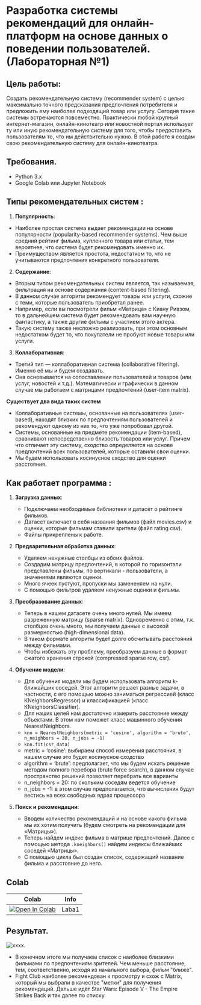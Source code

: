 # Разработка системы рекомендаций для онлайн-платформ на основе данных о поведении пользователей. (Лабораторная №1)

## Цель работы:
Создать рекомендательную систему (recommender system) с целью максимально точного предсказания предпочтения потребителя и предложить ему наиболее подходящий товар или услугу. Сегодня такие системы встречаются повсеместно. Практически любой крупный интернет-магазин, онлайн-кинотеатр или новостной портал использует ту или иную рекомендательную систему для того, чтобы предоставить пользователям то, что им действительно нужно. В этой работе я создам свою рекомендательную систему для онлайн-кинотеатра.

## Требования.
- Python 3.x
- Google Colab или Jupyter Notebook
  
## Типы рекомендательных систем :
1. **Популярность**:
* Наиболее простая система выдает рекомендации на основе популярности (popularity-based recommender systems). Чем выше средний рейтинг фильма, купленного товара или статьи, тем вероятнее, что система будет рекомендовать именно их.
* Преимуществом является простота, недостатком то, что не учитываются предпочтения конкретного пользователя.

2. **Содержание**:
* Вторым типом рекомендательных систем является, так называемая, фильтрация на основе содержания (content-based filtering).
* В данном случае алгоритм рекомендует товары или услуги, схожие с теми, которые пользователь приобретал ранее.
* Например, если вы посмотрели фильм «Матрица» с Киану Ривзом, то в дальнейшем система будет рекомендовать вам научную фантастику, а также другие фильмы с участием этого актера.
* Такую систему также несложно реализовать, при этом основным недостатком будет то, что покупатели не пробуют новые товары или услуги.
  
3. **Коллаборативная**:
* Третий тип — коллаборативная система (collaborative filtering). Именно её мы и будем создавать.
* Она основывается на сопоставлении пользователей и товаров (или услуг, новостей и т.д.). Математически и графически в данном случае мы работаем с матрицами предпочтений (user-item matrix).
  
**Существует два вида таких систем**
* Коллаборативные системы, основанные на пользователях (user-based), находят близких по предпочтениям пользователей и рекомендуют одному из них то, что уже попробовал другой.
* Системы, основанные на предмете рекомендации (item-based), сравнивают непосредственно близость товаров или услуг. Причем что отличает эту систему, сходство определяется на основе предпочтений всех пользователей, которые оставили свои оценки.
* Мы будем использовать косинусное сходство для оценки расстояния.

## Как работает программа :
1. **Загрузка данных**:
   * Подключаем необходимые библиотеки и датасет о рейтинге фильмов.
   * Датасет включает в себя названия фильмов (файл movies.csv) и оценки, которые фильмам ставили зрители (файл rating.csv).
   * Файлы прикреплены к работе.

2. **Предварительная обработка данных**:
   * Удаляем ненужные столбцы из обоих файлов.
   * Создадим матрицу предпочтений, в которой по горизонтали представлены фильмы, по вертикали - пользователи, а значениями являются оценки.
   * Много ячеек пустуют, пропуски мы замененяем на нули.
   * С помощью фильтров удаляем ненужные оценки и фильмы.

3. **Преобразование данных**:
   * Теперь в нашем датасете очень много нулей. Мы имеем разреженную матрицу (sparse matrix). Одновременно с этим, т.к. столбцов очень много, мы получаем данные с высокой размерностью (high-dimensional data).
   * В таком формате алгоритм будет долго обсчитывать расстояния между фильмами.
   * Чтобы избежать эту проблему, преобразуем данные в формат сжатого хранения строкой (сompressed sparse row, csr).

4. **Обучение модели**:
   * Для обучения модели мы будем использовать алгоритм k-ближайших соседей. Этот алгоритм решает разные задачи, в частности, с его помощью можно заниматься регрессией (класс KNeighborsRegressor) и классификацией (класс KNeighborsClassifier).
   * Для наших целей нам достаточно измерить расстояние между объектами. В этом нам поможет класс машинного обучения NearestNeighbors.
   * ```knn = NearestNeighbors(metric = 'cosine', algorithm = 'brute', n_neighbors = 20, n_jobs = -1)```
   * ```knn.fit(csr_data)```
   * metric = ‘cosine’: выбираем способ измерения расстояния, в нашем случае это будет косинусное сходство
   * algorithm = ‘brute’: предполагает, что мы будем искать решение методом полного перебора (brute force search), в данном случае пространство решений позволяет перебрать все варианты
   * n_neighbors = 20: по скольким соседям ведется обучение
   * n_jobs = -1: в этом случае предполагается, что вычисления будут вестись на всех свободных ядрах процессора

5. **Поиск и рекомендации**:
   * Вводем количество рекомендаций и на основе какого фильма мы их хотим получить (будем смотреть на рекомендации для «Матрицы»).
   * Теперь найдем индекс фильма в матрице предпочтений. Далее с помощью метода ```.kneighbors()``` найдем индексы ближайших соседей «Матрицы».
   * С помощью цикла был создан список, содержащий название фильма и расстояние до него.
  
## Colab
| Colab                                                                                                                                                                          | Info               |
| ------------------------------------------------------------------------------------------------------------------------------------------------------------------------------ | ------------------ |
| [![Open In Colab](https://colab.research.google.com/assets/colab-badge.svg)](https://colab.research.google.com/drive/1J-uZUAbhl_LOnGnmBKtmUa6sL5UtsxoW?usp=sharing) | Laba1 |

## Результат.
   ![xxxx](https://sun9-1.userapi.com/impg/AilDVz-BS8dfwHLo6R8KhFHahQ5xyzRq2ZCEUA/c0lTbK-Ylt4.jpg?size=442x352&quality=96&sign=763446c626c1450c646b8aa4f8097ce2&type=album).
  * В конечном итоге мы получаем список с наиболее близкими фильмами по предпочтениям зрителей. Чем меньше расстояние, тем, соответственно, исходя из начального выбора, фильм "ближе".
  * Fight Club наиболее рекомендован к просмотру и схож с Matrix, который мы выбрали в качестве "метки" для получения рекомендаций. Дальше идёт Star Wars: Episode V - The Empire Strikes Back и так далее по списку.
  

